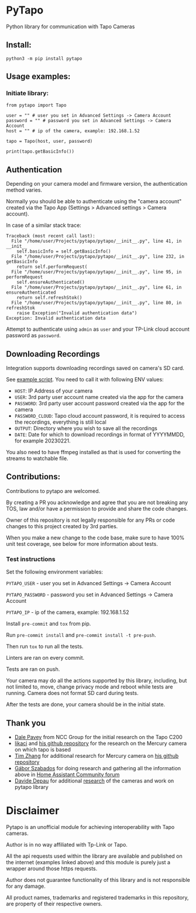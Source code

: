 # PyTapo

Python library for communication with Tapo Cameras

## Install:

```
python3 -m pip install pytapo
```

## Usage examples:

### Initiate library:

```
from pytapo import Tapo

user = "" # user you set in Advanced Settings -> Camera Account
password = "" # password you set in Advanced Settings -> Camera Account
host = "" # ip of the camera, example: 192.168.1.52

tapo = Tapo(host, user, password)

print(tapo.getBasicInfo())
```

## Authentication

Depending on your camera model and firmware version, the authentication method varies.

Normally you should be able to authenticate using the "camera account" created via the Tapo App (Settings > Advanced settings > Camera account).

In case of a similar stack trace:

```
Traceback (most recent call last):
  File "/home/user/Projects/pytapo/pytapo/__init__.py", line 41, in __init__
    self.basicInfo = self.getBasicInfo()
  File "/home/user/Projects/pytapo/pytapo/__init__.py", line 232, in getBasicInfo
    return self.performRequest(
  File "/home/user/Projects/pytapo/pytapo/__init__.py", line 95, in performRequest
    self.ensureAuthenticated()
  File "/home/user/Projects/pytapo/pytapo/__init__.py", line 61, in ensureAuthenticated
    return self.refreshStok()
  File "/home/user/Projects/pytapo/pytapo/__init__.py", line 80, in refreshStok
    raise Exception("Invalid authentication data")
Exception: Invalid authentication data
```

Attempt to authenticate using `admin` as `user` and your TP-Link cloud account password as `password`.

## Downloading Recordings

Integration supports downloading recordings saved on camera's SD card.

See [example script](https://github.com/JurajNyiri/pytapo/blob/main/experiments/DownloadRecordings.py).
You need to call it with following ENV values:

- `HOST`: IP Address of your camera
- `USER`: 3rd party user account name created via the app for the camera
- `PASSWORD`: 3rd party user account password created via the app for the camera
- `PASSWORD_CLOUD`: Tapo cloud account password, it is required to access the recordings, everything is still local
- `OUTPUT`: Directory where you wish to save all the recordings
- `DATE`: Date for which to download recordings in format of YYYYMMDD, for example 20230221.

You also need to have ffmpeg installed as that is used for converting the streams to watchable file.

## Contributions:

Contributions to pytapo are welcomed.

By creating a PR you acknowledge and agree that you are not breaking any TOS, law and/or have a permission to provide and share the code changes.

Owner of this repository is not legally responsible for any PRs or code changes to this project created by 3rd parties.

When you make a new change to the code base, make sure to have 100% unit test coverage, see below for more information about tests.

### Test instructions

Set the following environment variables:

`PYTAPO_USER` - user you set in Advanced Settings -> Camera Account

`PYTAPO_PASSWORD` - password you set in Advanced Settings -> Camera Account

`PYTAPO_IP` - ip of the camera, example: 192.168.1.52

Install `pre-commit` and `tox` from pip.

Run `pre-commit install` and `pre-commit install -t pre-push`.

Then run `tox` to run all the tests.

Linters are ran on every commit.

Tests are ran on push.

Your camera may do all the actions supported by this library, including, but not limited to, move, change privacy mode and reboot while tests are running. Camera does not format SD card during tests.

After the tests are done, your camera should be in the initial state.

## Thank you

- [Dale Pavey](https://research.nccgroup.com/2020/07/31/lights-camera-hacked-an-insight-into-the-world-of-popular-ip-cameras/) from NCC Group for the initial research on the Tapo C200
- [likaci](https://github.com/likaci) and [his github repository](https://github.com/likaci/mercury-ipc-control) for the research on the Mercury camera on which tapo is based
- [Tim Zhang](https://github.com/ttimasdf) for additional research for Mercury camera on [his github repository](https://github.com/ttimasdf/mercury-ipc-control)
- [Gábor Szabados](https://github.com/GSzabados) for doing research and gathering all the information above in [Home Assistant Community forum](https://community.home-assistant.io/t/use-pan-tilt-function-for-tp-link-tapo-c200-from-home-assistant/170143/18)
- [Davide Depau](https://github.com/Depau) for additional [research](https://md.depau.eu/s/r1Ys_oWoP) of the cameras and work on pytapo library

# Disclaimer

Pytapo is an unofficial module for achieving interoperability with Tapo cameras.

Author is in no way affiliated with Tp-Link or Tapo.

All the api requests used within the library are available and published on the internet (examples linked above) and this module is purely just a wrapper around those https requests.

Author does not guarantee functionality of this library and is not responsible for any damage.

All product names, trademarks and registered trademarks in this repository, are property of their respective owners.
